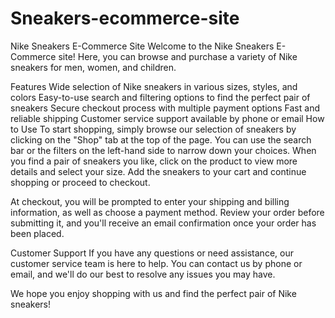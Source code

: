 # Sneakers-ecommerce-site

Nike Sneakers E-Commerce Site
Welcome to the Nike Sneakers E-Commerce site! Here, you can browse and purchase a variety of Nike sneakers for men, women, and children.

Features
Wide selection of Nike sneakers in various sizes, styles, and colors
Easy-to-use search and filtering options to find the perfect pair of sneakers
Secure checkout process with multiple payment options
Fast and reliable shipping
Customer service support available by phone or email
How to Use
To start shopping, simply browse our selection of sneakers by clicking on the "Shop" tab at the top of the page. You can use the search bar or the filters on the left-hand side to narrow down your choices. When you find a pair of sneakers you like, click on the product to view more details and select your size. Add the sneakers to your cart and continue shopping or proceed to checkout.

At checkout, you will be prompted to enter your shipping and billing information, as well as choose a payment method. Review your order before submitting it, and you'll receive an email confirmation once your order has been placed.

Customer Support
If you have any questions or need assistance, our customer service team is here to help. You can contact us by phone or email, and we'll do our best to resolve any issues you may have.

We hope you enjoy shopping with us and find the perfect pair of Nike sneakers!
 
